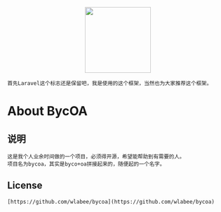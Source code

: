 <p align="center"><a href="https://laravel.com" target="_blank"><img width="150"src="https://laravel.com/laravel.png"></a></p>

    首先Laravel这个标志还是保留吧，我是使用的这个框架，当然也为大家推荐这个框架。

# About BycOA

## 说明
    这是我个人业余时间做的一个项目，必须得开源，希望能帮助到有需要的人。
    项目名为bycoa，其实是byco+oa拼接起来的，随便起的一个名字。
    
## License
    [https://github.com/wlabee/bycoa](https://github.com/wlabee/bycoa)